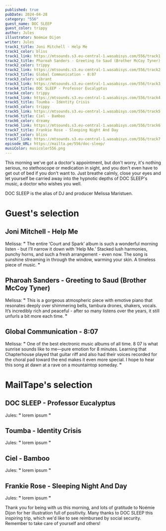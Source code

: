 ```yaml
---
published: true
pubDate: 2024-04-28
category: "556"
guest_name: DOC SLEEP
guest_color: trippy
author: Jules
illustrator: Noémie Dijon
writer: Jules
track1_title: Joni Mitchell - Help Me
track1_color: bliss
track1_link: https://mtsounds.s3.eu-central-1.wasabisys.com/556/track1.mp3
track2_title: Pharoah Sanders - Greeting to Saud (Brother McCoy Tyner)
track2_color: trippy
track2_link: https://mtsounds.s3.eu-central-1.wasabisys.com/556/track2.mp3
track3_title: Global Communication - 8:07
track3_color: vibrant
track3_link: https://mtsounds.s3.eu-central-1.wasabisys.com/556/track3.mp3
track4_title: DOC SLEEP - Professor Eucalyptus
track4_color: trippy
track4_link: https://mtsounds.s3.eu-central-1.wasabisys.com/556/track4.mp3
track5_title: Toumba - Identity Crisis
track5_color: trippy
track5_link: https://mtsounds.s3.eu-central-1.wasabisys.com/556/track5.mp3
track6_title: Ciel - Bamboo
track6_color: dreamy
track6_link: https://mtsounds.s3.eu-central-1.wasabisys.com/556/track6.mp3
track7_title: Frankie Rose - Sleeping Night And Day
track7_color: bliss
track7_link: https://mtsounds.s3.eu-central-1.wasabisys.com/556/track7.mp3
episode_URL: https://mailta.pe/556/doc-sleep/
musiColor: musicolor556.png
---
```

This morning we've got a doctor's appointment, but don't worry, it's nothing serious, no stethoscope or medication in sight, and you don't even have to get out of bed if you don't want to. Just breathe calmly, close your eyes and let yourself be carried away into the hypnotic depths of DOC SLEEP's music, a doctor who wishes you well.

DOC SLEEP is the alias of DJ and producer Melissa Maristuen.

# Guest's selection

## Joni Mitchell - Help Me

Melissa: **"** The entire ‘Court and Spark’ album is such a wonderful morning listen - but I’ll narrow it down with ’Help Me.’ Stacked lush harmonies, punchy horns, and such a fresh arrangement - even now. The song is sunshine streaming in through the window, warming your skin. A timeless piece of music. **"**

## Pharoah Sanders - Greeting to Saud (Brother McCoy Tyner)

Melissa: **"** This is a gorgeous atmospheric piece with emotive piano that resonates deeply over shimmering bells, tambura drones, shakers, vocals. It’s incredibly rich and peaceful - after so many listens over the years, it still unfurls a bit more each time. **"** 

## Global Communication - 8:07

Melissa: **"** One of the best electronic music albums of all time. 8 07 is what sunrise sounds like to me—pure emotion for 8 minutes. Learning that Chapterhouse played that guitar riff and also had their voices recorded for the choral pad toward the end makes it even more special. I hope to hear this song at dawn at a rave on a mountaintop someday. **"**

# MailTape's selection

## DOC SLEEP - Professor Eucalyptus

 Jules: **"** lorem ipsum **"**

## Toumba - Identity Crisis

 Jules: **"** lorem ipsum **"** 

## Ciel - Bamboo

 Jules: **"** lorem ipsum **"** 

## Frankie Rose - Sleeping Night And Day

 Jules: **"** lorem ipsum **"** 

Thank you for being with us this morning, and lots of gratitude to Noémie Dijon for her illustration full of positivity. Many thanks to DOC SLEEP this inspiring trip, which we'd like to see reimbursed by social security. Remember to take care of yourself and others!
